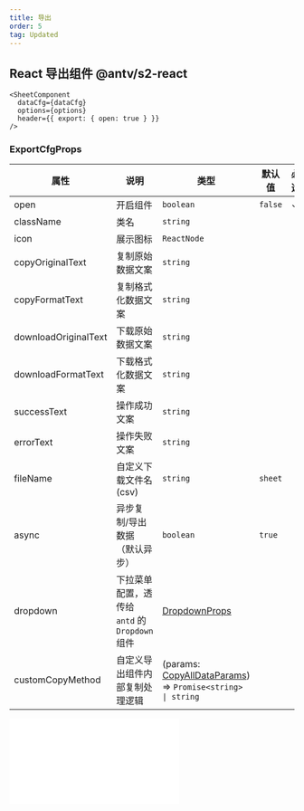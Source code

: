 ```yaml
---
title: 导出
order: 5
tag: Updated
---
```


## React 导出组件 <Badge>@antv/s2-react</Badge>

```tsx
<SheetComponent
  dataCfg={dataCfg}
  options={options}
  header={{ export: { open: true } }}
/>
```

### ExportCfgProps

| 属性 | 说明 | 类型 | 默认值 | 必选 |
| -- | -- | -- | -- | -- |
| open | 开启组件 | `boolean` | `false` | ✓ |
| className | 类名 | `string` |  |  |
| icon | 展示图标 | `ReactNode` |  |  |
| copyOriginalText | 复制原始数据文案 | `string` |  |  |
| copyFormatText | 复制格式化数据文案 | `string` |  |  |
| downloadOriginalText | 下载原始数据文案 | `string` |  |  |
| downloadFormatText | 下载格式化数据文案 | `string` |  |  |
| successText | 操作成功文案 | `string` |  |  |
| errorText | 操作失败文案 | `string` |  |  |
| fileName | 自定义下载文件名 (csv) | `string` | `sheet` |  |
| async | 异步复制/导出数据 （默认异步） | `boolean` | `true` |  |
| dropdown | 下拉菜单配置，透传给 `antd` 的 `Dropdown` 组件 | [DropdownProps](https://ant.design/components/dropdown-cn/#API) | | |
| customCopyMethod | 自定义导出组件内部复制处理逻辑 | (params: [CopyAllDataParams](#copyalldataparams)) => `Promise<string> \| string` | | |

<embed src="@/docs/common/copy-export.zh.md"></embed>
